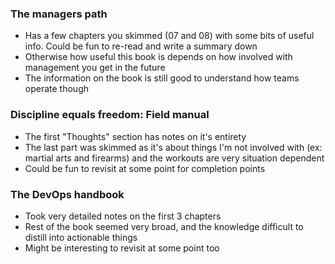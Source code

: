 ### The managers path
- Has a few chapters you skimmed (07 and 08) with some bits of useful info. Could be fun to re-read and write a summary down
- Otherwise how useful this book is depends on how involved with management you get in the future
- The information on the book is still good to understand how teams operate though

### Discipline equals freedom: Field manual
- The first "Thoughts" section has notes on it's entirety
- The last part was skimmed as it's about things I'm not involved with (ex: martial arts and firearms) and the workouts are very situation dependent
- Could be fun to revisit at some point for completion points

### The DevOps handbook
- Took very detailed notes on the first 3 chapters
- Rest of the book seemed very broad, and the knowledge difficult to distill into actionable things
- Might be interesting to revisit at some point too 